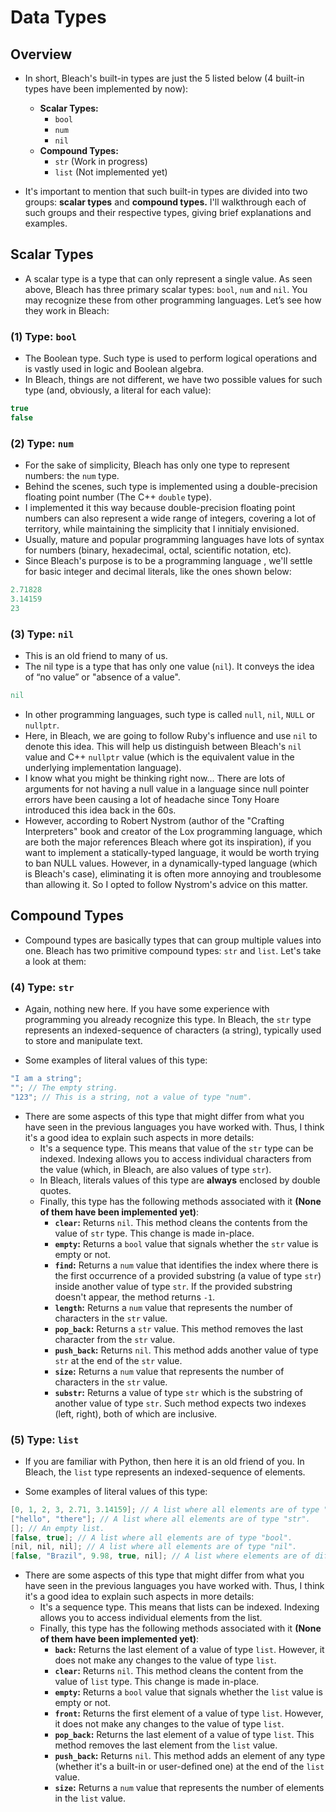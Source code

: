 # Data Types


## Overview
* In short, Bleach's built-in types are just the 5 listed below (4 built-in types have been implemented by now):
  * __Scalar Types:__
    * ```bool```
    * ```num```
    * ```nil```
  * __Compound Types:__
    * ```str``` (Work in progress)
    * ```list``` (Not implemented yet)

* It's important to mention that such built-in types are divided into two groups: __scalar types__ and __compound types.__ I'll walkthrough each of such groups and their respective types, giving brief explanations and examples.


## Scalar Types
* A scalar type is a type that can only represent a single value. As seen above, Bleach has three primary scalar types: ```bool```, ```num``` and  ```nil```. You may recognize these from other programming languages. Let’s see how they work in Bleach:

### (1) Type: ```bool```
* The Boolean type. Such type is used to perform logical operations and is vastly used in logic and Boolean algebra.
* In Bleach, things are not different, we have two possible values for such type (and, obviously, a literal for each value):
```c++
true
false
```

### (2) Type: ```num```
* For the sake of simplicity, Bleach has only one type to represent numbers: the ```num``` type.
* Behind the scenes, such type is implemented using a double-precision floating point number (The C++ ```double``` type).
* I implemented it this way because double-precision floating point numbers can also represent a wide range of integers, covering a lot of territory, while maintaining the simplicity that I innitialy envisioned.
* Usually, mature and popular programming languages have lots of syntax for numbers (binary, hexadecimal, octal, scientific notation, etc).
* Since Bleach's purpose is to be a programming language , we'll settle for basic integer and decimal literals, like the ones shown below:
```c++
2.71828
3.14159
23
```

### (3) Type: ```nil```
* This is an old friend to many of us.
* The nil type is a type that has only one value (```nil```). It conveys the idea of “no value” or "absence of a value".
```ruby
nil
```
* In other programming languages, such type is called ```null```, ```nil```, ```NULL``` or ```nullptr```.
* Here, in Bleach, we are going to follow Ruby's influence and use ```nil``` to denote this idea. This will help us distinguish between Bleach's ```nil``` value and C++ ```nullptr``` value (which is the equivalent value in the underlying implementation language).
* I know what you might be thinking right now... There are lots of arguments for not having a null value in a language since null pointer errors have been causing a lot of headache since Tony Hoare introduced this idea back in the 60s.
* However, according to Robert Nystrom (author of the "Crafting Interpreters" book and creator of the Lox programming language, which are both the major references Bleach where got its inspiration), if you want to implement a statically-typed language, it would be worth trying to ban NULL values. However, in a dynamically-typed language (which is Bleach's case), eliminating it is often more annoying and troublesome than allowing it. So I opted to follow Nystrom's advice on this matter.


## Compound Types
* Compound types are basically types that can group multiple values into one. Bleach has two primitive compound types: ```str``` and ```list```. Let's take a look at them:

### (4) Type: ```str```
* Again, nothing new here. If you have some experience with programming you already recognize this type. In Bleach, the ```str``` type represents an indexed-sequence of characters (a string), typically used to store and manipulate text.

* Some examples of literal values of this type:
```c++
"I am a string";
""; // The empty string.
"123"; // This is a string, not a value of type "num".
```

* There are some aspects of this type that might differ from what you have seen in the previous languages you have worked with. Thus, I think it's a good idea to explain such aspects in more details:
  * It's a sequence type. This means that value of the ```str``` type can be indexed. Indexing allows you to access individual characters from the value (which, in Bleach, are also values of type ```str```).
  * In Bleach, literals values of this type are __always__ enclosed by double quotes.
  * Finally, this type has the following methods associated with it __(None of them have been implemented yet)__:
    * __```clear```:__ Returns ```nil```. This method cleans the contents from the value of ```str``` type. This change is made in-place.
    * __```empty```:__ Returns a ```bool``` value that signals whether the ```str``` value is empty or not.
    * __```find```:__ Returns a ```num``` value that identifies the index where there is the first occurrence of a provided substring (a value of type ```str```) inside another value of type ```str```. If the provided substring doesn't appear, the method returns ```-1```.
    * __```length```:__ Returns a ```num``` value that represents the number of characters in the ```str``` value.
    * __```pop_back```:__ Returns a ```str``` value. This method removes the last character from the ```str``` value.
    * __```push_back```:__ Returns ```nil```. This method adds another value of type ```str``` at the end of the ```str``` value.
    * __```size```:__ Returns a ```num``` value that represents the number of characters in the ```str``` value.
    * __```substr```:__ Returns a value of type ```str``` which is the substring of another value of type ```str```. Such method expects two indexes (left, right), both of which are inclusive.

### (5) Type: ```list```
* If you are familiar with Python, then here it is an old friend of you. In Bleach, the ```list``` type represents an indexed-sequence of elements.

* Some examples of literal values of this type:
```c++
[0, 1, 2, 3, 2.71, 3.14159]; // A list where all elements are of type "num".
["hello", "there"]; // A list where all elements are of type "str".
[]; // An empty list.
[false, true]; // A list where all elements are of type "bool".
[nil, nil, nil]; // A list where all elements are of type "nil".
[false, "Brazil", 9.98, true, nil]; // A list where elements are of different types. This is allowed in Bleach.
```

* There are some aspects of this type that might differ from what you have seen in the previous languages you have worked with. Thus, I think it's a good idea to explain such aspects in more details:
  * It's a sequence type. This means that lists can be indexed. Indexing allows you to access individual elements from the list.
  * Finally, this type has the following methods associated with it __(None of them have been implemented yet)__:
    * __```back```:__ Returns the last element of a value of type ```list```. However, it does not make any changes to the value of type ```list```.
    * __```clear```:__ Returns ```nil```. This method cleans the content from the value of ```list``` type. This change is made in-place.
    * __```empty```:__ Returns a ```bool``` value that signals whether the ```list``` value is empty or not.
    * __```front```:__ Returns the first element of a value of type ```list```. However, it does not make any changes to the value of type ```list```.
    * __```pop_back```:__ Returns the last element of a value of type ```list```. This method removes the last element from the ```list``` value.
    * __```push_back```:__ Returns ```nil```. This method adds an element of any type (whether it's a built-in or user-defined one) at the end of the ```list``` value.
    * __```size```:__ Returns a ```num``` value that represents the number of elements in the ```list``` value.
